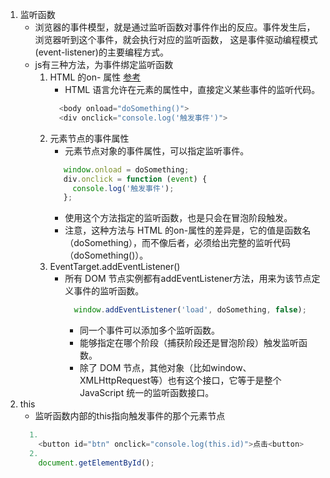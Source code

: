 1. 监听函数
   * 浏览器的事件模型，就是通过监听函数对事件作出的反应。事件发生后，浏览器听到这个事件，就会执行对应的监听函数，
      这是事件驱动编程模式(event-listener)的主要编程方式。
   * js有三种方法，为事件绑定监听函数
       1. HTML 的on- 属性 [参考](http://www.w3school.com.cn/tags/html_ref_eventattributes.asp)
           * HTML 语言允许在元素的属性中，直接定义某些事件的监听代码。
            ```javascript
              <body onload="doSomething()">
              <div onclick="console.log('触发事件')">
            ```
       2. 元素节点的事件属性
           * 元素节点对象的事件属性，可以指定监听事件。
           ```javascript
              window.onload = doSomething;
              div.onclick = function (event) {
                console.log('触发事件');
              };
           ```
           * 使用这个方法指定的监听函数，也是只会在冒泡阶段触发。
           * 注意，这种方法与 HTML 的on-属性的差异是，它的值是函数名（doSomething），而不像后者，必须给出完整的监听代码（doSomething()）。
       3. EventTarget.addEventListener()
           * 所有 DOM 节点实例都有addEventListener方法，用来为该节点定义事件的监听函数。
             ```javascript
               window.addEventListener('load', doSomething, false);
             ```
             * 同一个事件可以添加多个监听函数。
             * 能够指定在哪个阶段（捕获阶段还是冒泡阶段）触发监听函数。
             * 除了 DOM 节点，其他对象（比如window、XMLHttpRequest等）也有这个接口，它等于是整个 JavaScript 统一的监听函数接口。
2. this
   * 监听函数内部的this指向触发事件的那个元素节点
   ```javascript
     1.
       <button id="btn" onclick="console.log(this.id)">点击<button>
     2.
       document.getElementById();
   ```
